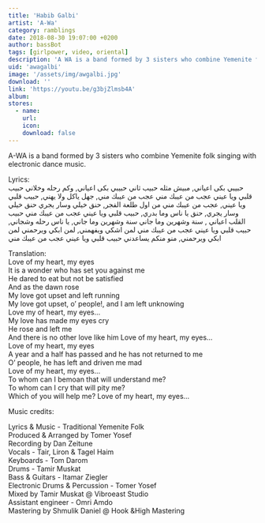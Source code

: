 ```yaml
---
title: 'Habib Galbi'
artist: 'A-Wa'
category: ramblings
date: 2018-08-30 19:07:00 +0200
author: bassBot
tags: [girlpower, video, oriental]
description: 'A WA is a band formed by 3 sisters who combine Yemenite folk singing with electronic dance music.'
uid: 'awagalbi'
image: '/assets/img/awgalbi.jpg'
download: ''
link: 'https://youtu.be/g3bjZlmsb4A'
album: 
stores:
  - name:
    url: 
    icon: 
    download: false
---
```

A-WA is a band formed by 3 sisters who combine Yemenite folk singing with electronic dance music.

Lyrics: <br />
حبيبي بكى اعياني, مبيش مثله حبيب ثاني حبيبي بكى اعياني, وكم رحله وخلاني حبيب قلبي ويا عيني عجب من عيبك مني عجب من عيبك مني, جهل ياكل ولا يهني, حبيب قلبي ويا عيني, عجب من عيبك مني من اول طلعة الفجر, حنق خيلي وسار يجري حنق خيلي وسار يجري, حنق يا ناس وما بدري, حبيب قلبي ويا عيني عجب من عيبك مني حبيب القلب اعياني , سنة وشهرين وما جاني سنة وشهرين وما جاني, يا ناس رحله وشجاني, حبيب قلبي ويا عيني عجب من عيبك مني لمن اشكي ويفهمني, لمن ابكي ويرحمني لمن ابكي ويرحمني, منو منكم يساعدني حبيب قلبي ويا عيني عجب من عيبك مني 

Translation: <br />
Love of my heart, my eyes <br />
It is a wonder who has set you against me <br />
He dared to eat but not be satisfied <br />
And as the dawn rose <br />
My love got upset and left running <br />
My love got upset, o’ people!, and I am left unknowing <br />
Love my of heart, my eyes… <br />
My love has made my eyes cry <br />
He rose and left me <br />
And there is no other love like him Love of my heart, my eyes… <br />
Love of my heart, my eyes <br />
A year and a half has passed and he has not returned to me <br />
O’ people, he has left and driven me mad <br />
Love of my heart, my eyes… <br />
To whom can I bemoan that will understand me? <br />
To whom can I cry that will pity me? <br />
Which of you will help me? Love of my heart, my eyes…<br />

Music credits: 

Lyrics & Music - Traditional Yemenite Folk<br />
Produced & Arranged by Tomer Yosef <br />
Recording by Dan Zeitune <br />
Vocals - Tair, Liron & Tagel Haim <br />
Keyboards - Tom Darom <br />
Drums - Tamir Muskat <br />
Bass & Guitars - Itamar Ziegler <br />
Electronic Drums & Percussion - Tomer Yosef <br />
Mixed by Tamir Muskat @ Vibroeast Studio <br />
Assistant engineer - Omri Amdo <br />
Mastering by Shmulik Daniel @ Hook &High Mastering<br />